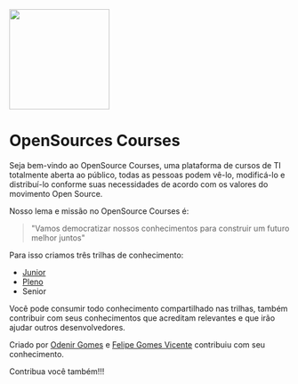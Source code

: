 <img src="https://web-opensources-courses.vercel.app/logo.webp" style="width:180px;" />

# OpenSources Courses

Seja bem-vindo ao OpenSource Courses, uma plataforma de cursos de TI totalmente aberta ao público, todas as pessoas podem vê-lo, modificá-lo e distribuí-lo conforme suas necessidades de acordo com os valores do movimento Open Source.

Nosso lema e missão no OpenSource Courses é:

> "Vamos democratizar nossos conhecimentos para construir um futuro melhor juntos"

Para isso criamos três trilhas de conhecimento:

- [Junior](1.%20Junior/Introdução.md)
- [Pleno](2.%20Pleno/Introdução.md)
- Senior

Você pode consumir todo conhecimento compartilhado nas trilhas, também contribuir com seus conhecimentos que acreditam relevantes e que irão ajudar outros desenvolvedores.

Criado por [Odenir Gomes](https://github.com/odenirdev) e [Felipe Gomes Vicente](https://github.com/felipe-gomes-vicente) contribuiu com seu conhecimento.

Contribua você também!!!
